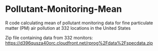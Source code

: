 Pollutant-Monitoring-Mean
=========================

R code calculating mean of pollutant monitoring data for fine particulate matter (PM) air pollution at 332 locations in the United States


Zip file containing data from 332 monitors: https://d396qusza40orc.cloudfront.net/rprog%2Fdata%2Fspecdata.zip
